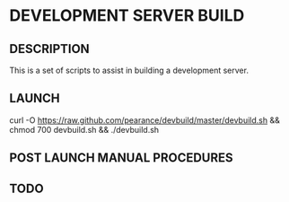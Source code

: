 # DEVELOPMENT SERVER BUILD

## DESCRIPTION

This is a set of scripts to assist in building a development server.

## LAUNCH

curl -O https://raw.github.com/pearance/devbuild/master/devbuild.sh && chmod 700 devbuild.sh && ./devbuild.sh

## POST LAUNCH MANUAL PROCEDURES


## TODO

<!--- vim:fdm=syntax: -->
